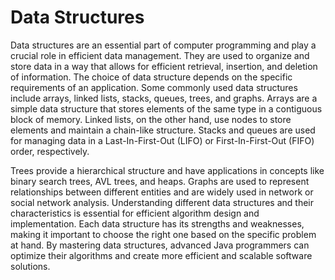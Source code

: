 
# Data Structures

Data structures are an essential part of computer programming and play a crucial role in efficient data management. They are used to organize and store data in a way that allows for efficient retrieval, insertion, and deletion of information. The choice of data structure depends on the specific requirements of an application.
Some commonly used data structures include arrays, linked lists, stacks, queues, trees, and graphs. Arrays are a simple data structure that stores elements of the same type in a contiguous block of memory. Linked lists, on the other hand, use nodes to store elements and maintain a chain-like structure. Stacks and queues are used for managing data in a Last-In-First-Out (LIFO) or First-In-First-Out (FIFO) order, respectively.

Trees provide a hierarchical structure and have applications in concepts like binary search trees, AVL trees, and heaps. Graphs are used to represent relationships between different entities and are widely used in network or social network analysis.
Understanding different data structures and their characteristics is essential for efficient algorithm design and implementation. Each data structure has its strengths and weaknesses, making it important to choose the right one based on the specific problem at hand. By mastering data structures, advanced Java programmers can optimize their algorithms and create more efficient and scalable software solutions.
